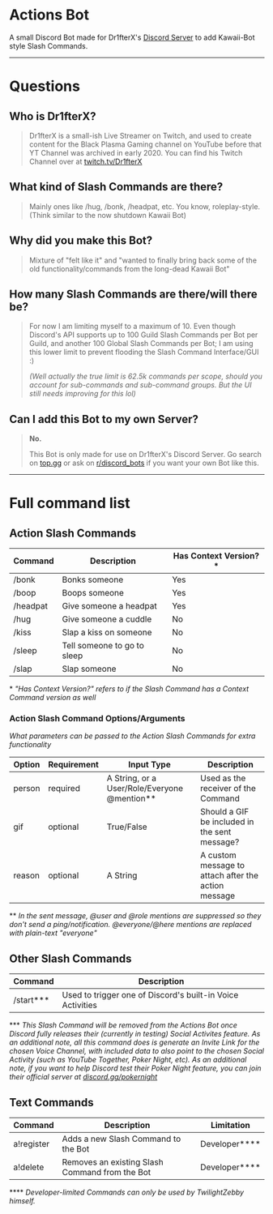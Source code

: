 # Actions Bot
A small Discord Bot made for Dr1fterX's [Discord Server](https://discord.gg/URH5E34FZf) to add Kawaii-Bot style Slash Commands.

---
# Questions

## Who is Dr1fterX?

> Dr1fterX is a small-ish Live Streamer on Twitch, and used to create content for the Black Plasma Gaming channel on YouTube before that YT Channel was archived in early 2020.
> You can find his Twitch Channel over at [twitch.tv/Dr1fterX](https://twitch.tv/Dr1fterX)

## What kind of Slash Commands are there?

> Mainly ones like /hug, /bonk, /headpat, etc. You know, roleplay-style. (Think similar to the now shutdown Kawaii Bot)


## Why did you make this Bot?

> Mixture of "felt like it" and "wanted to finally bring back some of the old functionality/commands from the long-dead Kawaii Bot"


## How many Slash Commands are there/will there be?

> For now I am limiting myself to a maximum of 10.
> Even though Discord's API supports up to 100 Guild Slash Commands per Bot per Guild, and another 100 Global Slash Commands per Bot; I am using this lower limit to prevent flooding the Slash Command Interface/GUI :)
> 
> *(Well actually the true limit is 62.5k commands per scope, should you account for sub-commands and sub-command groups. But the UI still needs improving for this lol)*


## Can I add this Bot to my own Server?

> **No.**
> 
> This Bot is only made for use on Dr1fterX's Discord Server. Go search on [top.gg](https://top.gg) or ask on [r/discord_bots](https://www.reddit.com/r/Discord_Bots/) if you want your own Bot like this.

---
# Full command list

## Action Slash Commands

| Command  | Description                 | Has Context Version?\* |
|----------|-----------------------------|------------------------|
| /bonk    | Bonks someone               | Yes                    |
| /boop    | Boops someone               | Yes                    |
| /headpat | Give someone a headpat      | Yes                    |
| /hug     | Give someone a cuddle       | No                     |
| /kiss    | Slap a kiss on someone      | No                     |
| /sleep   | Tell someone to go to sleep | No                     |
| /slap    | Slap someone                | No                     |

\* *"Has Context Version?" refers to if the Slash Command has a Context Command version as well*

### Action Slash Command Options/Arguments
*What parameters can be passed to the Action Slash Commands for extra functionality*

| Option | Requirement | Input Type                                     | Description                                         |
|--------|-------------|------------------------------------------------|-----------------------------------------------------|
| person | required    | A String, or a User/Role/Everyone @mention\*\* | Used as the receiver of the Command                 |
| gif    | optional    | True/False                                     | Should a GIF be included in the sent message?       |
| reason | optional    | A String                                       | A custom message to attach after the action message |


\*\* *In the sent message, @user and @role mentions are suppressed so they don't send a ping/notification. @everyone/@here mentions are replaced with plain-text "everyone"*


## Other Slash Commands

| Command       | Description                                                |
|---------------|------------------------------------------------------------|
| /start\*\*\*  | Used to trigger one of Discord's built-in Voice Activities |

\*\*\* *This Slash Command will be removed from the Actions Bot once Discord fully releases their (currently in testing) Social Activites feature. As an additional note, all this command does is generate an Invite Link for the chosen Voice Channel, with included data to also point to the chosen Social Activity (such as YouTube Together, Poker Night, etc). As an additional note, if you want to help Discord test their Poker Night feature, you can join their official server at [discord.gg/pokernight](https://discord.gg/pokernight)*



## Text Commands

| Command    | Description                                                     | Limitation        |
|------------|-----------------------------------------------------------------|-------------------|
| a!register | Adds a new Slash Command to the Bot                             | Developer\*\*\*\* |
| a!delete   | Removes an existing Slash Command from the Bot                  | Developer\*\*\*\* |

\*\*\*\* *Developer-limited Commands can only be used by TwilightZebby himself.*
